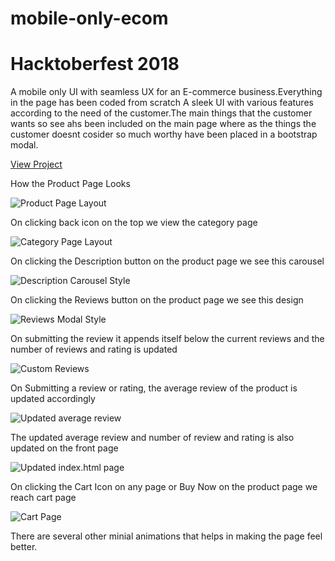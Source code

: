 # mobile-only-ecom
# Hacktoberfest 2018
A mobile only UI with seamless UX for an E-commerce business.Everything in the page has been coded from scratch
A sleek UI with various features according to the need of the customer.The main things that the customer wants so see ahs been included on the main page where as the things the customer doesnt cosider so much worthy have been placed in a bootstrap modal.

[View Project](https://sarthakagarwal22.github.io/mobile-only-ecom/category.html)

How the Product Page Looks 

![Product Page Layout](screenshots/productpage.jpeg "Basic Layout on Every Mobile")

On clicking back icon on the top we view the category page

![Category Page Layout](screenshots/categorypage.jpeg "Category Page Layout")

On clicking the Description button on the product page we see this carousel

![Description Carousel Style](screenshots/displaycarousel.jpeg "Description Carousel Style")

On clicking the Reviews button on the product page we see this design

![Reviews Modal Style](screenshots/reviewsmodal.jpeg "Reviews Modal Style")

On submitting the review it appends itself below the current reviews and the number of reviews and rating is updated

![Custom Reviews](screenshots/customreview.jpeg "Custom Reviews")

On Submitting a review or rating, the average review of the product is updated accordingly

![Updated average review](screenshots/updatedreview.jpeg "Updated average review")

The updated average review and number of review and rating is also updated on the front page

![Updated index.html page ](screenshots/updatedfront.jpeg "Updated index.html page")

On clicking the Cart Icon on any page or Buy Now on the product page we reach cart page

![Cart Page](screenshots/cart.jpeg "Cart Page")


There are several other minial animations that helps in making the page feel better.
